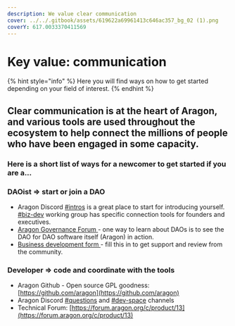```yaml
---
description: We value clear communication
cover: ../../.gitbook/assets/619622a69961413c646ac357_bg_02 (1).png
coverY: 617.0033370411569
---
```


# Key value: communication

{% hint style="info" %}
Here you will find ways on how to get started depending on your field of interest.
{% endhint %}

## Clear communication is at the heart of Aragon, and various tools are used throughout the ecosystem to help connect the millions of people who have been engaged in some capacity.&#x20;

### Here is a short list of ways for a newcomer to get started if you are a...

### **DAOist => start or join a DAO**

* Aragon Discord [#intros](https://discord.gg/ATbzCJRA) is a great place to start for introducing yourself. [#biz-dev](https://discord.gg/TnkR229C) working group has specific connection tools for founders and executives.
* [Aragon Governance Forum ](https://forum.aragon.org)- one way to learn about DAOs is to see the DAO for DAO software itself (Aragon) in action.
* [Business development form ](https://forms.gle/tWfJa1tcsxyL7eV88?\_imcp=1)- fill this in to get support and review from the community.

### **Developer => code and coordinate with the tools**

* Aragon Github - Open source GPL goodness: [https://github.com/aragon](https://github.com/aragon)
* Aragon Discord [#questions](https://discord.gg/XgCeeKYd) and [#dev-space](https://discord.gg/nSDwG5tf) channels
* Technical Forum: [https://forum.aragon.org/c/product/13](https://forum.aragon.org/c/product/13)
